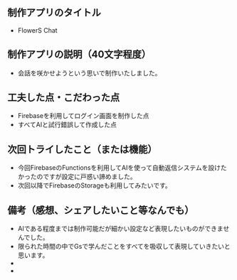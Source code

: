 ## 制作アプリのタイトル
- FlowerS Chat
## 制作アプリの説明（40文字程度）
- 会話を咲かせようという思いで制作いたしました。
## 工夫した点・こだわった点
- Firebaseを利用してログイン画面を制作した点
- すべてAIと試行錯誤して作成した点
## 次回トライしたこと（または機能）
- 今回FirebaseのFunctionsを利用してAIを使って自動返信システムを設けたかったのですが設定に戸惑い諦めました。
- 次回以降でFirebaseのStorageも利用してみたいです。
## 備考（感想、シェアしたいこと等なんでも）
- AIである程度までは制作可能だが細かい設定など表現したいものができませんでした。
- 限られた時間の中でGsで学んだことをすべてを吸収して表現していきたいと思います。
- 
- 
